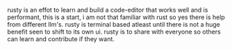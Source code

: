 rusty is an effot to learn and build a code-editor that works well and is performant, this is a start, i am not that familiar with rust so yes there is help from different llm's.
rusty is terminal based atleast until there is not a huge benefit seen to shift to its own ui.
rusty is to share with everyone so others can learn and contribute if they want.
